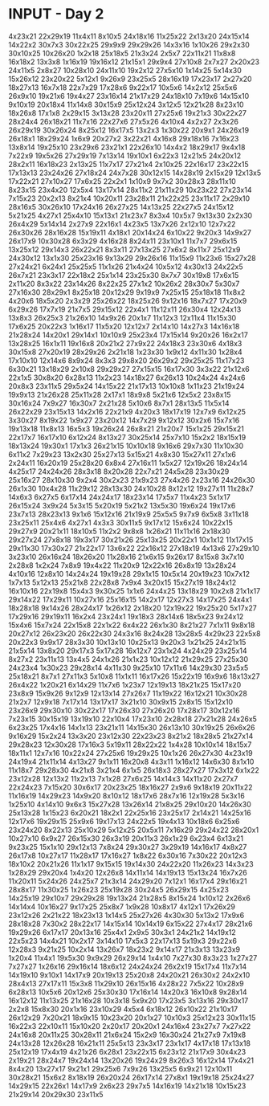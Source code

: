 # INPUT - Day 2

4x23x21
22x29x19
11x4x11
8x10x5
24x18x16
11x25x22
2x13x20
24x15x14
14x22x2
30x7x3
30x22x25
29x9x9
29x29x26
14x3x16
1x10x26
29x2x30
30x10x25
10x26x20
1x2x18
25x18x5
21x3x24
2x5x7
22x11x21
11x8x8
16x18x2
13x3x8
1x16x19
19x16x12
21x15x1
29x9x4
27x10x8
2x7x27
2x20x23
24x11x5
2x8x27
10x28x10
24x11x10
19x2x12
27x5x10
1x14x25
5x14x30
15x26x12
23x20x22
5x12x1
9x26x9
23x25x5
28x16x19
17x23x17
2x27x20
18x27x13
16x7x18
22x7x29
17x28x6
9x22x17
10x5x6
14x2x12
25x5x6
26x9x10
19x21x6
19x4x27
23x16x14
21x17x29
24x18x10
7x19x6
14x15x10
9x10x19
20x18x4
11x14x8
30x15x9
25x12x24
3x12x5
12x21x28
8x23x10
18x26x8
17x1x8
2x29x15
3x13x28
23x20x11
27x25x6
19x21x3
30x22x27
28x24x4
26x18x21
11x7x16
22x27x6
27x5x26
4x10x4
4x2x27
2x3x26
26x29x19
30x26x24
8x25x12
16x17x5
13x2x3
1x30x22
20x9x1
24x26x19
26x18x1
18x29x24
1x6x9
20x27x2
3x22x21
4x16x8
29x18x16
7x16x23
13x8x14
19x25x10
23x29x6
23x21x1
22x26x10
14x4x2
18x29x17
9x4x18
7x22x9
19x5x26
27x29x19
7x13x14
19x10x1
6x22x3
12x21x5
24x20x12
28x2x11
16x18x23
2x13x25
11x7x17
27x21x4
2x10x25
22x16x17
23x22x15
17x13x13
23x24x26
27x18x24
24x7x28
30x12x15
14x28x19
2x15x29
12x13x5
17x22x21
27x10x27
17x6x25
22x2x1
1x10x9
9x7x2
30x28x3
28x11x10
8x23x15
23x4x20
12x5x4
13x17x14
28x11x2
21x11x29
10x23x22
27x23x14
7x15x23
20x2x13
8x21x4
10x20x11
23x28x11
21x22x25
23x11x17
2x29x10
28x16x5
30x26x10
17x24x16
26x27x25
14x13x25
22x27x5
24x15x12
5x21x25
4x27x1
25x4x10
15x13x1
21x23x7
8x3x4
10x5x7
9x13x30
2x2x30
26x4x29
5x14x14
2x27x9
22x16x1
4x23x5
13x7x26
2x12x10
12x7x22
26x30x26
28x16x28
15x19x11
4x18x1
20x14x24
6x10x22
9x20x3
14x9x27
26x17x9
10x30x28
6x3x29
4x16x28
8x24x11
23x10x1
11x7x7
29x6x15
13x25x12
29x14x3
26x22x21
8x3x11
27x13x25
27x6x2
8x11x7
25x12x9
24x30x12
13x1x30
25x23x16
9x13x29
29x26x16
11x15x9
11x23x6
15x27x28
27x24x21
6x24x1
25x25x5
11x1x26
21x4x24
10x5x12
4x30x13
24x22x5
26x7x21
23x3x17
22x18x2
25x1x14
23x25x30
8x7x7
30x19x8
17x6x15
2x11x20
8x3x22
23x14x26
8x22x25
27x1x2
10x26x2
28x30x7
5x30x7
27x16x30
28x29x1
8x25x18
20x12x29
9x19x9
7x25x15
25x18x18
11x8x2
4x20x6
18x5x20
2x3x29
25x26x22
18x25x26
9x12x16
18x7x27
17x20x9
6x29x26
17x7x19
21x7x5
29x15x12
22x4x1
11x12x11
26x30x4
12x24x13
13x8x3
26x25x3
21x26x10
14x9x26
20x1x7
11x12x3
12x11x4
11x15x30
17x6x25
20x22x3
1x16x17
11x5x20
12x12x7
2x14x10
14x27x3
14x16x18
21x28x24
14x20x1
29x14x1
10x10x9
25x23x4
17x15x14
9x20x26
16x2x17
13x28x25
16x1x11
19x16x8
20x21x2
27x9x22
24x18x3
23x30x6
4x18x3
30x15x8
27x20x19
28x29x26
2x21x18
1x23x30
1x9x12
4x11x30
1x28x4
17x10x10
12x14x6
8x9x24
8x3x3
29x8x20
26x29x2
29x25x25
11x17x23
6x30x21
13x18x29
2x10x8
29x29x27
27x15x15
16x17x30
3x3x22
21x12x6
22x1x5
30x8x20
6x28x13
11x2x23
14x18x27
6x26x13
10x24x24
4x24x6
20x8x3
23x11x5
29x5x24
14x15x22
21x17x13
10x10x8
1x11x23
21x19x24
19x9x13
21x26x28
25x11x28
2x17x1
18x9x8
5x21x6
12x5x2
23x8x15
30x16x24
7x9x27
16x30x7
2x21x28
5x10x6
8x7x1
28x13x5
11x5x14
26x22x29
23x15x13
14x2x16
22x21x9
4x20x3
18x17x19
12x7x9
6x12x25
3x30x27
8x19x22
1x9x27
23x20x12
14x7x29
9x12x12
30x2x6
15x7x16
19x13x18
11x8x13
16x5x3
19x26x24
26x8x21
21x20x7
15x1x25
29x15x21
22x17x7
16x17x10
6x12x24
8x13x27
30x25x14
25x7x10
15x2x2
18x15x19
18x13x24
19x30x1
17x1x3
26x21x15
10x10x18
9x16x6
29x7x30
11x10x30
6x11x2
7x29x23
13x2x30
25x27x13
5x15x21
4x8x30
15x27x11
27x1x6
2x24x11
16x20x19
25x28x20
6x8x4
27x16x11
1x5x27
12x19x26
18x24x14
4x25x17
24x24x26
28x3x18
8x20x28
22x7x21
24x5x28
23x30x29
25x16x27
28x10x30
9x2x4
30x2x23
21x9x23
27x4x26
2x23x16
24x26x30
26x1x30
10x4x28
11x29x12
28x13x30
24x10x28
8x12x12
19x27x11
11x28x7
14x6x3
6x27x5
6x17x14
24x24x17
18x23x14
17x5x7
11x4x23
5x1x17
26x15x24
3x9x24
5x3x15
5x20x19
5x21x2
13x5x30
19x6x24
19x17x6
23x7x13
28x23x13
9x1x6
15x12x16
21x19x9
25x5x5
9x7x9
6x5x8
3x11x18
23x25x11
25x4x6
4x27x1
4x3x3
30x11x5
9x17x12
15x6x24
10x22x15
29x27x9
20x21x11
18x10x5
11x2x2
9x8x8
1x26x21
11x11x16
2x18x30
29x27x24
27x8x18
19x3x17
30x21x26
25x13x25
20x22x1
10x1x12
11x17x15
29x11x30
17x30x27
21x22x17
13x6x22
22x16x12
27x18x19
4x13x6
27x29x10
3x23x10
26x16x24
18x26x20
11x28x16
21x6x15
9x26x17
8x15x8
3x7x10
2x28x8
1x2x24
7x8x9
19x4x22
11x20x9
12x22x16
26x8x19
13x28x24
4x10x16
12x8x10
14x24x24
19x19x28
29x1x15
10x5x14
20x19x23
10x7x12
1x7x13
5x12x13
25x21x8
22x28x8
7x9x4
3x20x15
15x27x19
18x24x12
16x10x16
22x19x8
15x4x3
9x30x25
1x1x6
24x4x25
13x18x29
10x2x8
21x1x17
29x14x22
17x29x11
10x27x16
25x16x15
14x2x17
12x27x3
14x17x25
24x4x1
18x28x18
9x14x26
28x24x17
1x26x12
2x18x20
12x19x22
19x25x20
5x17x27
17x29x16
29x19x11
16x2x4
23x24x1
19x18x3
28x14x6
18x5x23
9x24x12
15x4x6
15x7x24
22x15x8
22x1x22
6x4x22
26x1x30
8x21x27
7x1x11
9x8x18
20x27x12
26x23x20
26x22x30
24x3x16
8x24x28
13x28x5
4x29x23
22x5x8
20x22x3
9x9x17
28x3x30
10x13x10
10x25x13
9x20x3
1x21x25
24x21x15
21x5x14
13x8x20
29x17x3
5x17x28
16x12x7
23x1x24
4x24x29
23x25x14
8x27x2
23x11x13
13x4x5
24x1x26
21x1x23
10x12x12
21x29x25
27x25x30
24x23x4
1x30x23
29x28x14
4x11x30
9x25x10
17x11x6
14x29x30
23x5x5
25x18x21
8x7x1
27x11x3
5x10x8
11x1x11
16x17x26
15x22x19
16x9x6
18x13x27
26x4x22
1x20x21
6x14x29
11x7x6
1x23x7
12x19x13
18x21x25
15x17x20
23x8x9
15x9x26
9x12x9
12x13x14
27x26x7
11x19x22
16x12x21
10x30x28
21x2x7
12x9x18
7x17x14
13x17x17
3x21x10
30x9x15
2x8x15
15x12x10
23x26x9
29x30x10
30x22x17
17x26x30
27x26x20
17x28x17
30x12x16
7x23x15
30x15x19
13x19x10
22x10x4
17x23x10
2x28x18
27x21x28
24x26x5
6x23x25
17x4x16
14x1x13
23x21x11
14x15x30
26x13x10
30x19x25
26x6x26
9x16x29
15x2x24
13x3x20
23x12x30
22x23x23
8x21x2
18x28x5
21x27x14
29x28x23
12x30x28
17x16x3
5x19x11
28x22x22
1x4x28
10x10x14
18x15x7
18x11x1
12x7x16
10x22x24
27x25x6
19x29x25
10x1x26
26x27x30
4x23x19
24x19x4
21x11x14
4x13x27
9x1x11
16x20x8
4x3x11
1x16x12
14x6x30
8x1x10
11x18x7
29x28x30
4x21x8
3x21x4
6x1x5
26x18x3
28x27x27
17x3x12
6x1x22
23x12x28
12x13x2
11x2x13
7x1x28
27x6x25
14x14x3
14x11x20
2x27x7
22x24x23
7x15x20
30x6x17
20x23x25
18x16x27
2x9x6
9x18x19
20x11x22
11x16x19
14x29x23
14x9x20
8x10x12
18x17x6
28x7x16
12x19x28
5x3x16
1x25x10
4x14x10
9x6x3
15x27x28
13x26x14
21x8x25
29x10x20
14x26x30
25x13x28
1x15x23
6x20x21
18x2x1
22x25x16
23x25x17
2x14x21
14x25x16
12x17x6
19x29x15
25x9x6
19x17x13
24x22x5
19x4x13
10x18x6
6x25x6
23x24x20
8x22x13
25x10x29
5x12x25
20x5x11
7x16x29
29x24x22
28x20x1
10x27x10
6x9x27
26x15x30
26x3x19
20x11x3
26x1x29
6x23x4
6x13x21
9x23x25
15x1x10
29x12x13
7x8x24
29x30x27
3x29x19
14x16x17
4x8x27
26x17x8
10x27x17
11x28x17
17x16x27
1x8x22
6x30x16
7x30x22
20x12x3
18x10x2
20x21x26
11x1x17
9x15x15
19x14x30
24x22x20
11x26x23
14x3x23
1x28x29
29x20x4
1x4x20
12x26x8
14x11x14
14x19x13
15x13x24
16x7x26
11x20x11
5x24x26
24x25x7
21x3x14
24x29x20
7x12x1
16x17x4
29x16x21
28x8x17
11x30x25
1x26x23
25x19x28
30x24x5
26x29x15
4x25x23
14x25x19
29x10x7
29x29x28
19x13x24
21x28x5
8x15x24
1x10x12
2x26x6
14x14x4
10x16x27
9x17x25
25x8x7
1x9x28
10x8x17
4x12x1
17x26x29
23x12x26
2x21x22
18x23x13
1x14x5
25x27x26
4x30x30
5x13x2
17x9x6
28x18x28
7x30x2
28x22x17
14x15x14
10x14x19
6x15x22
27x4x17
28x21x6
19x29x26
6x17x17
20x13x16
25x4x1
2x9x5
30x3x1
24x21x2
14x19x12
22x5x23
14x4x21
10x2x17
3x14x10
17x5x3
22x17x13
5x19x3
29x22x6
12x28x3
9x21x25
10x2x14
13x26x7
18x23x2
9x14x17
21x3x13
13x23x9
1x20x4
11x4x1
19x5x30
9x9x29
26x29x14
1x4x10
7x27x30
8x3x23
1x27x27
7x27x27
1x26x16
29x16x14
18x6x12
24x24x24
26x2x19
15x17x4
11x7x14
14x19x10
9x10x1
14x17x9
20x19x13
25x20x8
24x20x21
26x30x2
24x2x10
28x4x13
27x17x11
15x3x8
11x29x10
26x15x16
4x28x22
7x5x22
10x28x9
6x28x13
10x5x6
20x12x6
25x30x30
17x16x14
14x20x3
16x10x8
9x28x14
16x12x12
11x13x25
21x16x28
10x3x18
5x9x20
17x23x5
3x13x16
29x30x17
2x2x8
15x8x30
20x1x16
23x10x29
4x5x4
6x18x12
26x10x22
21x10x17
26x12x29
7x20x21
18x9x15
10x23x20
20x1x27
10x10x3
25x12x23
30x11x15
16x22x3
22x10x11
15x10x20
2x20x17
20x20x1
24x16x4
23x27x7
7x27x22
24x16x8
20x11x25
30x28x11
21x6x24
15x2x9
16x30x24
21x27x9
7x19x8
24x13x28
12x26x28
16x21x11
25x5x13
23x3x17
23x1x17
4x17x18
17x13x18
25x12x19
17x4x19
4x21x26
6x28x1
23x22x15
6x23x12
21x17x9
30x4x23
2x19x21
28x24x7
19x24x14
13x20x26
19x24x29
8x26x3
16x12x14
17x4x21
8x4x20
13x27x17
9x21x1
29x25x6
7x9x26
13x25x5
6x9x21
12x10x11
30x28x21
15x6x2
8x18x19
26x20x24
26x17x14
27x8x1
19x19x18
25x24x27
14x29x15
22x26x1
14x17x9
2x6x23
29x7x5
14x16x19
14x21x18
10x15x23
21x29x14
20x29x30
23x11x5
